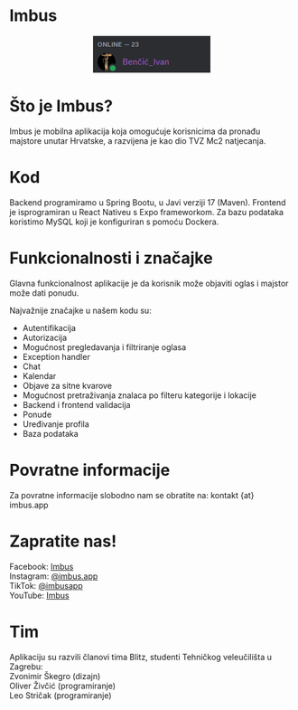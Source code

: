 # Imbus

<p align="center">
    <img src="./jjo4.png" alt="Imbus Logo">
</p>

# Što je Imbus?

Imbus je mobilna aplikacija koja omogućuje korisnicima da pronađu majstore unutar Hrvatske, a razvijena je kao dio TVZ Mc2 natjecanja.

# Kod

Backend programiramo u Spring Bootu, u Javi verziji 17 (Maven). Frontend je isprogramiran u
React Nativeu s Expo frameworkom. Za bazu podataka koristimo MySQL koji je
konfiguriran s pomoću Dockera.

# Funkcionalnosti i značajke

Glavna funkcionalnost aplikacije je da korisnik može objaviti oglas i majstor može dati ponudu.

Najvažnije značajke u našem kodu su:
- Autentifikacija
- Autorizacija
- Mogućnost pregledavanja i filtriranje oglasa
- Exception handler
- Chat
- Kalendar
- Objave za sitne kvarove
- Mogućnost pretraživanja znalaca po filteru kategorije i lokacije
- Backend i frontend validacija
- Ponude
- Uređivanje profila
- Baza podataka


# Povratne informacije

Za povratne informacije slobodno nam se obratite na: kontakt {at} imbus.app

# Zapratite nas!

Facebook: [Imbus](https://web.facebook.com/profile.php?id=61559428845944)\
Instagram: [@imbus.app](https://www.instagram.com/imbus.app/)\
TikTok: [@imbusapp](https://tiktok.com/@imbusapp)\
YouTube: [Imbus](https://www.youtube.com/channel/UCjQ2bPtZzMhlNQ8rSvgls-Q)


# Tim

Aplikaciju su razvili članovi tima Blitz, studenti Tehničkog veleučilišta u Zagrebu:\
Zvonimir Škegro (dizajn)\
Oliver Živčić (programiranje)\
Leo Stričak (programiranje)